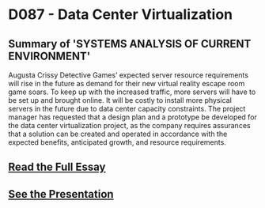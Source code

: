 # D087 - Data Center Virtualization

## Summary of 'SYSTEMS ANALYSIS OF CURRENT ENVIRONMENT'

Augusta Crissy Detective Games’ expected server resource requirements will rise in the future as demand for their new virtual reality escape room game soars. To keep up with the increased traffic, more servers will have to be set up and brought online. It will be costly to install more physical servers in the future due to data center capacity constraints. The project manager has requested that a design plan and a prototype be developed for the data center virtualization project, as the company requires assurances that a solution can be created and operated in accordance with the expected benefits, anticipated growth, and resource requirements.

## [Read the Full Essay](https://onedrive.live.com/view.aspx?resid=4BEAFE4DCB88D1ED!6558&ithint=file%2cdocx&wdo=2&authkey=!AFxHTi6Sej5niMM)

## [See the Presentation](https://www.youtube.com/watch?v=iZOzE6Iu3aA)
